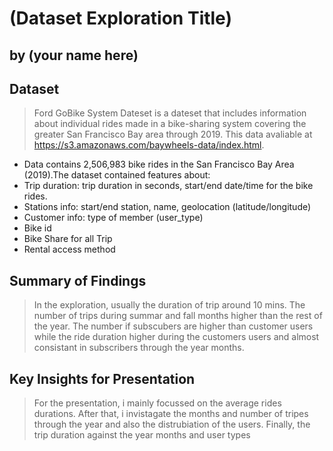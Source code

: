 # (Dataset Exploration Title)
## by (your name here)


## Dataset

> Ford GoBike System Dateset is a dateset that includes information about individual rides made in a bike-sharing system covering the greater San Francisco Bay area through 2019. This data avaliable at https://s3.amazonaws.com/baywheels-data/index.html. 

- Data contains 2,506,983 bike rides in the San Francisco Bay Area (2019).The dataset contained features about:
- Trip duration: trip duration in seconds, start/end date/time for the bike rides.
- Stations info: start/end station, name, geolocation (latitude/longitude)
- Customer info: type of member (user_type)
- Bike id
- Bike Share for all Trip
- Rental access method


## Summary of Findings

> In the exploration, usually the duration of trip around 10 mins. The number of trips during summar and fall months higher than the rest of the year. The number if subscubers are higher than customer users while the ride duration higher during the customers users and almost consistant in subscribers through the year months.


## Key Insights for Presentation

> For the presentation, i mainly focussed on the average rides durations. After that, i invistagate the months and number of tripes through the year and also the distrubiation of the users. Finally, the trip duration against the year months and user types